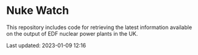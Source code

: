 # Nuke Watch

This repository includes code for retrieving the latest information available on the output of EDF nuclear power plants in the UK.

Last updated: 2023-01-09 12:16